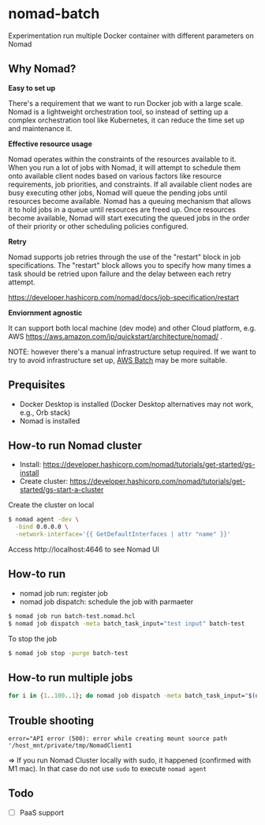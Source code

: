 # nomad-batch

Experimentation run multiple Docker container with different parameters on Nomad

## Why Nomad?

**Easy to set up**

There's a requirement that we want to run Docker job with a large scale. Nomad is a lightweight orchestration tool, so instead of setting up a complex orchestration tool like Kubernetes, it can reduce the time set up and maintenance it.

**Effective resource usage**

Nomad operates within the constraints of the resources available to it. When you run a lot of jobs with Nomad, it will attempt to schedule them onto available client nodes based on various factors like resource requirements, job priorities, and constraints.
If all available client nodes are busy executing other jobs, Nomad will queue the pending jobs until resources become available. Nomad has a queuing mechanism that allows it to hold jobs in a queue until resources are freed up. Once resources become available, Nomad will start executing the queued jobs in the order of their priority or other scheduling policies configured.

**Retry**

Nomad supports job retries through the use of the "restart" block in job specifications. The "restart" block allows you to specify how many times a task should be retried upon failure and the delay between each retry attempt.

https://developer.hashicorp.com/nomad/docs/job-specification/restart

**Enviornment agnostic**

It can support both local machine (dev mode) and other Cloud platform, e.g. AWS https://aws.amazon.com/jp/quickstart/architecture/nomad/
.

NOTE: however there's a manual infrastructure setup required. If we want to try to avoid infrastructure set up, [AWS Batch](https://aws.amazon.com/batch/) may be more suitable.

## Prequisites

- Docker Desktop is installed (Docker Desktop alternatives may not work, e.g., Orb stack)
- Nomad is installed

## How-to run Nomad cluster

- Install: https://developer.hashicorp.com/nomad/tutorials/get-started/gs-install
- Create cluster: https://developer.hashicorp.com/nomad/tutorials/get-started/gs-start-a-cluster

Create the cluster on local

```zsh
$ nomad agent -dev \
  -bind 0.0.0.0 \
  -network-interface='{{ GetDefaultInterfaces | attr "name" }}'
```

Access http://localhost:4646 to see Nomad UI

## How-to run

- nomad job run: register job
- nomad job dispatch: schedule the job with parmaeter

```zsh
$ nomad job run batch-test.nomad.hcl
$ nomad job dispatch -meta batch_task_input="test input" batch-test
```

To stop the job

```zsh
$ nomad job stop -purge batch-test
```

## How-to run multiple jobs

```zsh
for i in {1..100..1}; do nomad job dispatch -meta batch_task_input="$(openssl rand -base64 12)" batch-test &; done
```

## Trouble shooting

`error="API error (500): error while creating mount source path '/host_mnt/private/tmp/NomadClient1`

=> If you run Nomad Cluster locally with sudo, it happened (confirmed with M1 mac). In that case do not use `sudo` to execute `nomad agent`

## Todo

- [ ] PaaS support

